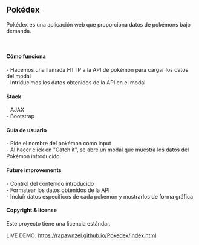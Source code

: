 
<h2>Pokédex</h2>
<p>Pokédex es una aplicación web que proporciona datos de pokémons bajo demanda.</p>
<br>

<h4> Cómo funciona</h4>
- Hacemos una llamada HTTP a la API de pokémon para cargar los datos del modal<br>
- Intriducimos los datos obtenidos de la API en el modal

<h4> Stack </h4>
- AJAX<br>
- Bootstrap<br>


<h4> Guía de usuario</h4>
- Pide el nombre del pokémon como input<br>
- Al hacer click en "Catch it", se abre un modal que muestra los datos del Pokémon introducido.<br>

<h4> Future improvements</h4>
- Control del contenido introducido<br>
- Formatear los datos obtenidos de la API<br>
- Incluír datos específicos de cada pokemon y mostrarlos de forma gráfica<br>


<h4> Copyright & license</h4>
Este proyecto tiene una licencia estándar.


LIVE DEMO: https://rapawnzel.github.io/Pokedex/index.html